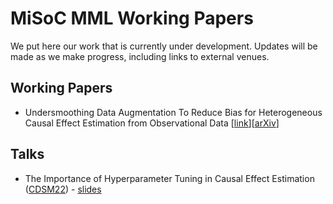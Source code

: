 # MiSoC MML Working Papers

We put here our work that is currently under development. Updates will be made as we make progress, including links to external venues.

## Working Papers
- Undersmoothing Data Augmentation To Reduce Bias for Heterogeneous Causal Effect Estimation from Observational Data [[link](Undersmoothing_Data_Augmentation.pdf)][[arXiv](http://arxiv.org/abs/2203.08570)]

## Talks
- The Importance of Hyperparameter Tuning in Causal Effect Estimation ([CDSM22](https://www.causalscience.org/)) - [slides](Model%20Selection%20in%20Causal%20Effect%20Estimation%20-%20CDSM22.pdf)
